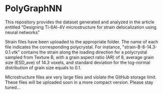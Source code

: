 # PolyGraphNN
This repository provides the dataset generated and analyzed in the article entitled "Designing Ti-6Al-4V microstructure for strain delocalization using neural networks"

Strain files have been uploaded to the appropriate folder. The name of each file indicates the corresponding polycrystal. For instance, "strain-B-8-14.3-0.1.vtk" contains the strain along the loading direction for a polycrystal sampled from Texture B, with a grain aspect ratio (AR) of 8, average grain size (ESD_ave) of 14.3 voxels,  and standard deviation for the log-normal distribution of grain size equals to 0.1. 

Microstructure files are very large files and violate the GitHub storage limit. These files will be uploaded soon in a more compact version. Please stay tuned...


